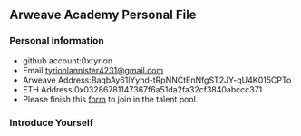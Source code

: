 ## Arweave Academy Personal File

### Personal information

- github account:0xtyrion
- Email:tyrionlannister4231@gmail.com
- Arweave Address:BaqbAy61lYyhd-tRpNNCtEnNfgST2JY-qU4K015CPTo
- ETH Address:0x03286781147367f6a51da2fa32cf3840abccc371
- Please finish this [form](https://docs.google.com/forms/d/e/1FAIpQLSfWA5fIIcBgmRppm3jNz5vmf9Mai_QMVil-2pO4r7YKn_Zhtw/viewform?usp=sf_link) to join in the talent pool.

### Introduce Yourself
